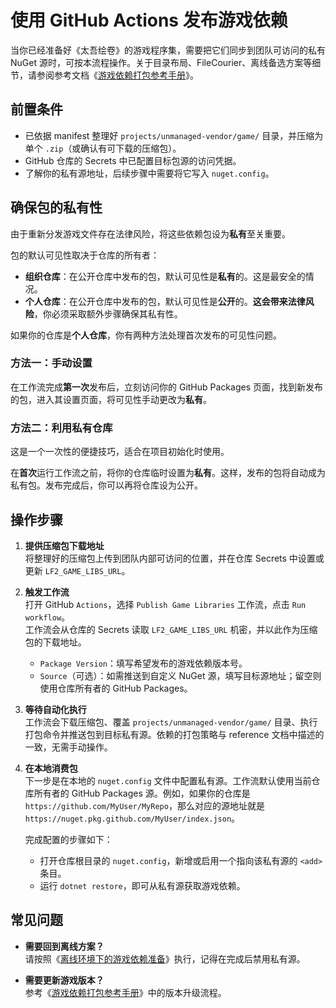 # 使用 GitHub Actions 发布游戏依赖

当你已经准备好《太吾绘卷》的游戏程序集，需要把它们同步到团队可访问的私有 NuGet 源时，可按本流程操作。关于目录布局、FileCourier、离线备选方案等细节，请参阅参考文档《[游戏依赖打包参考手册](../reference/game-libs-packaging.md)》。

## 前置条件

- 已依据 manifest 整理好 `projects/unmanaged-vendor/game/` 目录，并压缩为单个 `.zip`（或确认有可下载的压缩包）。
- GitHub 仓库的 Secrets 中已配置目标包源的访问凭据。
- 了解你的私有源地址，后续步骤中需要将它写入 `nuget.config`。

## 确保包的私有性

由于重新分发游戏文件存在法律风险，将这些依赖包设为**私有**至关重要。

包的默认可见性取决于仓库的所有者：

- **组织仓库**：在公开仓库中发布的包，默认可见性是**私有**的。这是最安全的情况。
- **个人仓库**：在公开仓库中发布的包，默认可见性是**公开**的。**这会带来法律风险**，你必须采取额外步骤确保其私有性。

如果你的仓库是**个人仓库**，你有两种方法处理首次发布的可见性问题。

### 方法一：手动设置

在工作流完成**第一次**发布后，立刻访问你的 GitHub Packages 页面，找到新发布的包，进入其设置页面，将可见性手动更改为**私有**。

### 方法二：利用私有仓库

这是一个一次性的便捷技巧，适合在项目初始化时使用。

在**首次**运行工作流之前，将你的仓库临时设置为**私有**。这样，发布的包将自动成为私有包。发布完成后，你可以再将仓库设为公开。

## 操作步骤

1. **提供压缩包下载地址**  
   将整理好的压缩包上传到团队内部可访问的位置，并在仓库 Secrets 中设置或更新 `LF2_GAME_LIBS_URL`。

2. **触发工作流**  
   打开 GitHub `Actions`，选择 `Publish Game Libraries` 工作流，点击 `Run workflow`。  
   工作流会从仓库的 Secrets 读取 `LF2_GAME_LIBS_URL` 机密，并以此作为压缩包的下载地址。  
   - `Package Version`：填写希望发布的游戏依赖版本号。  
   - `Source`（可选）：如需推送到自定义 NuGet 源，填写目标源地址；留空则使用仓库所有者的 GitHub Packages。

3. **等待自动化执行**  
   工作流会下载压缩包、覆盖 `projects/unmanaged-vendor/game/` 目录、执行打包命令并推送包到目标私有源。依赖的打包策略与 reference 文档中描述的一致，无需手动操作。

4. **在本地消费包**  
   下一步是在本地的 `nuget.config` 文件中配置私有源。工作流默认使用当前仓库所有者的 GitHub Packages 源。例如，如果你的仓库是 `https://github.com/MyUser/MyRepo`，那么对应的源地址就是 `https://nuget.pkg.github.com/MyUser/index.json`。

   完成配置的步骤如下：
   - 打开仓库根目录的 `nuget.config`，新增或启用一个指向该私有源的 `<add>` 条目。
   - 运行 `dotnet restore`，即可从私有源获取游戏依赖。

## 常见问题

- **需要回到离线方案？**  
  请按照《[离线环境下的游戏依赖准备](./game-libs-offline-setup.md)》执行，记得在完成后禁用私有源。

- **需要更新游戏版本？**  
  参考《[游戏依赖打包参考手册](../reference/game-libs-packaging.md#升级到新游戏版本)》中的版本升级流程。
